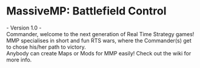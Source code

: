 # MassiveMP: Battlefield Control
\- Version 1.0 \-  
Commander, welcome to the next generation of Real Time Strategy games!  
MMP specialises in short and fun RTS wars, where the Commander(s) get to chose his/her path to victory.  
Anybody can create Maps or Mods for MMP easily! Check out the wiki for more info.
